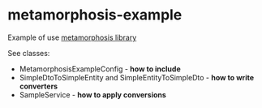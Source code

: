 # metamorphosis-example
Example of use [metamorphosis library](https://github.com/fabioformosa/metamorphosis)

See classes:
*  MetamorphosisExampleConfig - **how to include**
* SimpleDtoToSimpleEntity and SimpleEntityToSimpleDto - **how to write converters**
* SampleService - **how to apply conversions**
